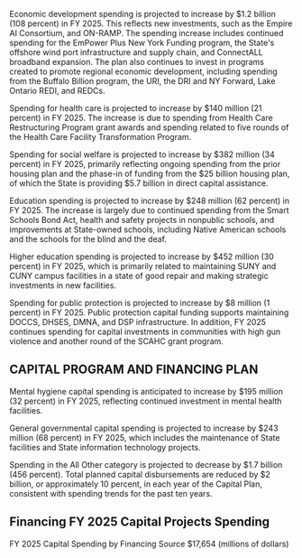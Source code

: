 Economic development spending is projected to increase by $1.2 billion (108 percent) in FY 2025. This reflects new investments, such as the Empire AI Consortium, and ON-RAMP. The spending increase includes continued spending for the EmPower Plus New York Funding program, the State's offshore wind port infrastructure and supply chain, and ConnectALL broadband expansion. The plan also continues to invest in programs created to promote regional economic development, including spending from the Buffalo Billion program, the URI, the DRI and NY Forward, Lake Ontario REDI, and REDCs.

Spending for health care is projected to increase by $140 million (21 percent) in FY 2025. The increase is due to spending from Health Care Restructuring Program grant awards and spending related to five rounds of the Health Care Facility Transformation Program.

Spending for social welfare is projected to increase by $382 million (34 percent) in FY 2025, primarily reflecting ongoing spending from the prior housing plan and the phase-in of funding from the $25 billion housing plan, of which the State is providing $5.7 billion in direct capital assistance.

Education spending is projected to increase by $248 million (62 percent) in FY 2025. The increase is largely due to continued spending from the Smart Schools Bond Act, health and safety projects in nonpublic schools, and improvements at State-owned schools, including Native American schools and the schools for the blind and the deaf.

Higher education spending is projected to increase by $452 million (30 percent) in FY 2025, which is primarily related to maintaining SUNY and CUNY campus facilities in a state of good repair and making strategic investments in new facilities.

Spending for public protection is projected to increase by $8 million (1 percent) in FY 2025. Public protection capital funding supports maintaining DOCCS, DHSES, DMNA, and DSP infrastructure. In addition, FY 2025 continues spending for capital investments in communities with high gun violence and another round of the SCAHC grant program.

## **CAPITAL PROGRAM AND FINANCING PLAN**

Mental hygiene capital spending is anticipated to increase by $195 million (32 percent) in FY 2025, reflecting continued investment in mental health facilities.

General governmental capital spending is projected to increase by $243 million (68 percent) in FY 2025, which includes the maintenance of State facilities and State information technology projects.

Spending in the All Other category is projected to decrease by $1.7 billion (456 percent). Total planned capital disbursements are reduced by $2 billion, or approximately 10 percent, in each year of the Capital Plan, consistent with spending trends for the past ten years.

## **Financing FY 2025 Capital Projects Spending**

FY 2025 Capital Spending by Financing Source $17,654 (millions of dollars)
